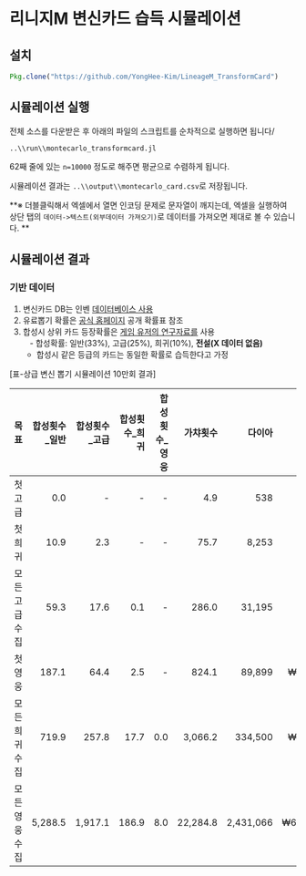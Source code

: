 # 리니지M 변신카드 습득 시뮬레이션


## 설치

``` julia
Pkg.clone("https://github.com/YongHee-Kim/LineageM_TransformCard")
```


## 시뮬레이션 실행

전체 소스를 다운받은 후 아래의 파일의 스크립트를 순차적으로 실행하면 됩니다/

`..\\run\\montecarlo_transformcard.jl`


62째 줄에 있는 `n=10000` 정도로 해주면 평균으로 수렴하게 됩니다.


시뮬레이션 결과는 `..\\output\\montecarlo_card.csv`로 저장됩니다.

**※ 더블클릭해서 엑셀에서 열면 인코딩 문제로 문자열이 깨지는데, 엑셀을 실행하여 상단 탭의 `데이터->텍스트(외부데이터 가져오기)`로 데이터를 가져오면 제대로 볼 수 있습니다. **


## 시뮬레이션 결과
### 기반 데이터
1. 변신카드 DB는 인벤 [데이터베이스 사용](http://lineagem.inven.co.kr/dataninfo/polymorph/)
2. 유료뽑기 확률은 [공식 홈페이지](https://lineagem.plaync.com/board/rules/view?articleId=773442) 공개 확률표 참조
3. 합성시 상위 카드 등장확률은 [게임 유저의 연구자료를](http://qing.one/1133) 사용  
    - 합성확률: 일반(33%), 고급(25%), 희귀(10%), **전설(X 데이터 없음)**  
    - 합성시 같은 등급의 카드는 동일한 확률로 습득한다고 가정


[표-상급 변신 뽑기 시뮬레이션 10만회 결과]

| 목표     | 합성횟수_일반 | 합성횟수_고급 | 합성횟수_희귀 | 합성횟수_영웅 |     가챠횟수 |       다이아 |       현금구매액 |
| ------ | ------: | ------: | ------: | ------: | -------: | --------: | ----------: |
| 첫고급    |     0.0 |       - |       - |       - |      4.9 |       538 |     ₩13,456 |
| 첫희귀    |    10.9 |     2.3 |       - |       - |     75.7 |     8,253 |    ₩206,330 |
| 모든고급수집 |    59.3 |    17.6 |     0.1 |       - |    286.0 |    31,195 |    ₩779,881 |
| 첫영웅    |   187.1 |    64.4 |     2.5 |       - |    824.1 |    89,899 |  ₩2,247,467 |
| 모든희귀수집 |   719.9 |   257.8 |    17.7 |     0.0 |  3,066.2 |   334,500 |  ₩8,362,497 |
| 모든영웅수집 | 5,288.5 | 1,917.1 |   186.9 |     8.0 | 22,284.8 | 2,431,066 | ₩60,776,648 |
